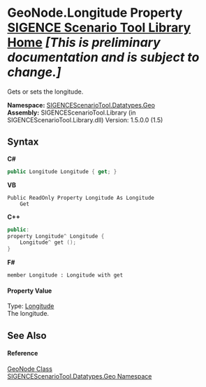 # GeoNode.Longitude Property <a href="https://github.com/ObiWanLansi/SIGENCE-Scenario-Tool">SIGENCE Scenario Tool Library Home</a> _**\[This is preliminary documentation and is subject to change.\]**_

Gets or sets the longitude.

**Namespace:**&nbsp;<a href="22f4598b-4676-3d28-691e-d0e1597755ea.md">SIGENCEScenarioTool.Datatypes.Geo</a><br />**Assembly:**&nbsp;SIGENCEScenarioTool.Library (in SIGENCEScenarioTool.Library.dll) Version: 1.5.0.0 (1.5)

## Syntax

**C#**<br />
``` C#
public Longitude Longitude { get; }
```

**VB**<br />
``` VB
Public ReadOnly Property Longitude As Longitude
	Get
```

**C++**<br />
``` C++
public:
property Longitude^ Longitude {
	Longitude^ get ();
}
```

**F#**<br />
``` F#
member Longitude : Longitude with get

```


#### Property Value
Type: <a href="749ae69d-e9d0-c364-2437-b0646dc4afeb.md">Longitude</a><br />The longitude.

## See Also


#### Reference
<a href="cd1ae6eb-a615-2da7-6111-381600560c04.md">GeoNode Class</a><br /><a href="22f4598b-4676-3d28-691e-d0e1597755ea.md">SIGENCEScenarioTool.Datatypes.Geo Namespace</a><br />